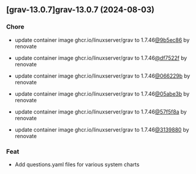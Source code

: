 

## [grav-13.0.7]grav-13.0.7 (2024-08-03)

### Chore



- update container image ghcr.io/linuxserver/grav to 1.7.46[@9b5ec86](https://github.com/9b5ec86) by renovate

- update container image ghcr.io/linuxserver/grav to 1.7.46[@df7522f](https://github.com/df7522f) by renovate

- update container image ghcr.io/linuxserver/grav to 1.7.46[@066229b](https://github.com/066229b) by renovate

- update container image ghcr.io/linuxserver/grav to 1.7.46[@05abe3b](https://github.com/05abe3b) by renovate

- update container image ghcr.io/linuxserver/grav to 1.7.46[@57f5f8a](https://github.com/57f5f8a) by renovate

- update container image ghcr.io/linuxserver/grav to 1.7.46[@3139880](https://github.com/3139880) by renovate

### Feat



- Add questions.yaml files for various system charts